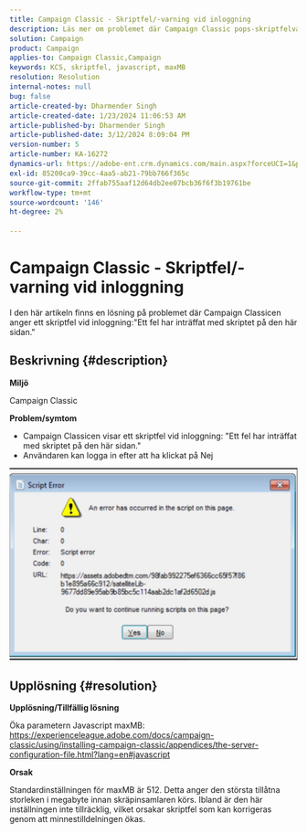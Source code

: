 ```yaml
---
title: Campaign Classic - Skriptfel/-varning vid inloggning
description: Läs mer om problemet där Campaign Classic pops-skriptfelvarning vid loggning. Öka parametern Javascript maxMB.
solution: Campaign
product: Campaign
applies-to: Campaign Classic,Campaign
keywords: KCS, skriptfel, javascript, maxMB
resolution: Resolution
internal-notes: null
bug: false
article-created-by: Dharmender Singh
article-created-date: 1/23/2024 11:06:53 AM
article-published-by: Dharmender Singh
article-published-date: 3/12/2024 8:09:04 PM
version-number: 5
article-number: KA-16272
dynamics-url: https://adobe-ent.crm.dynamics.com/main.aspx?forceUCI=1&pagetype=entityrecord&etn=knowledgearticle&id=3eda4c7e-dfb9-ee11-a569-6045bd006149
exl-id: 85200ca9-39cc-4aa5-ab21-79bb766f365c
source-git-commit: 2ffab755aaf12d64db2ee07bcb36f6f3b19761be
workflow-type: tm+mt
source-wordcount: '146'
ht-degree: 2%

---
```


# Campaign Classic - Skriptfel/-varning vid inloggning


I den här artikeln finns en lösning på problemet där Campaign Classicen anger ett skriptfel vid inloggning:&quot;Ett fel har inträffat med skriptet på den här sidan.&quot;

## Beskrivning {#description}


<b>Miljö</b>

Campaign Classic

<b>Problem/symtom</b>

- Campaign Classicen visar ett skriptfel vid inloggning: &quot;Ett fel har inträffat med skriptet på den här sidan.&quot;
- Användaren kan logga in efter att ha klickat på Nej


![](assets/___3fda4c7e-dfb9-ee11-a569-6045bd006149___.jpeg)


## Upplösning {#resolution}


<b>Upplösning/Tillfällig lösning</b>

Öka parametern Javascript maxMB: https://experienceleague.adobe.com/docs/campaign-classic/using/installing-campaign-classic/appendices/the-server-configuration-file.html?lang=en#javascript

<b>Orsak</b>

Standardinställningen för maxMB är 512. Detta anger den största tillåtna storleken i megabyte innan skräpinsamlaren körs. Ibland är den här inställningen inte tillräcklig, vilket orsakar skriptfel som kan korrigeras genom att minnestilldelningen ökas.
